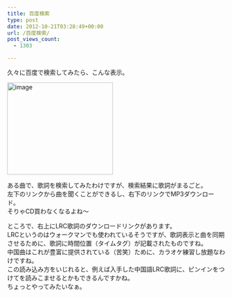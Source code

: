 ```yaml
---
title: 百度検索
type: post
date: 2012-10-21T03:28:49+00:00
url: /百度検索/
post_views_count:
  - 1303

---
```

久々に百度で検索してみたら、こんな表示。

[<img style="background-image: none; border-bottom: 0px; border-left: 0px; margin: 0px; padding-left: 0px; padding-right: 0px; display: inline; border-top: 0px; border-right: 0px; padding-top: 0px" title="image" border="0" alt="image" src="https://i2.wp.com/jqinglong.html.xdomain.jp/bimg/338a53eaec4f_AC12/image_thumb_1.png?resize=244%2C213" width="244" height="213" data-recalc-dims="1" />][1]

ある曲で、歌詞を検索してみたわけですが、検索結果に歌詞がまるごと。  
左下のリンクから曲を聞くことができるし、右下のリンクでMP3ダウンロード。  
そりゃCD買わなくなるよね～

ところで、右上にLRC歌詞のダウンロードリンクがあります。  
LRCというのはウォークマンでも使われているそうですが、歌詞表示と曲を同期させるために、歌詞に時間位置（タイムタグ）が記載されたものですね。  
中国曲はこれが豊富に提供されている（苦笑）ために、カラオケ練習し放題なわけですね。  
この読み込み方をいじれると、例えば入手した中国語LRC歌詞に、ピンインをつけてを読みこませるとかもできるんですかね。  
ちょっとやってみたいなぁ。

 [1]: https://i1.wp.com/jqinglong.html.xdomain.jp/bimg/338a53eaec4f_AC12/image_4.png